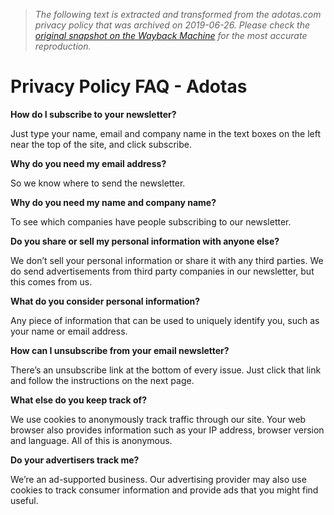 > *The following text is extracted and transformed from the adotas.com privacy policy that was archived on 2019-06-26. Please check the [original snapshot on the Wayback Machine](https://web.archive.org/web/20190626041822id_/http%3A//www.adotas.com/privacy-policy) for the most accurate reproduction.*

# Privacy Policy FAQ - Adotas

**How do I subscribe to your newsletter?**

Just type your name, email and company name in the text boxes on the left near the top of the site, and click subscribe.

**Why do you need my email address?**

So we know where to send the newsletter.

**Why do you need my name and company name?**

To see which companies have people subscribing to our newsletter.

**Do you share or sell my personal information with anyone else?**

We don’t sell your personal information or share it with any third parties. We do send advertisements from third party companies in our newsletter, but this comes from us.

**What do you consider personal information?**

Any piece of information that can be used to uniquely identify you, such as your name or email address.

**How can I unsubscribe from your email newsletter?**

There’s an unsubscribe link at the bottom of every issue. Just click that link and follow the instructions on the next page.

**What else do you keep track of?**

We use cookies to anonymously track traffic through our site. Your web browser also provides information such as your IP address, browser version and language. All of this is anonymous.

**Do your advertisers track me?**

We’re an ad-supported business. Our advertising provider may also use cookies to track consumer information and provide ads that you might find useful.
